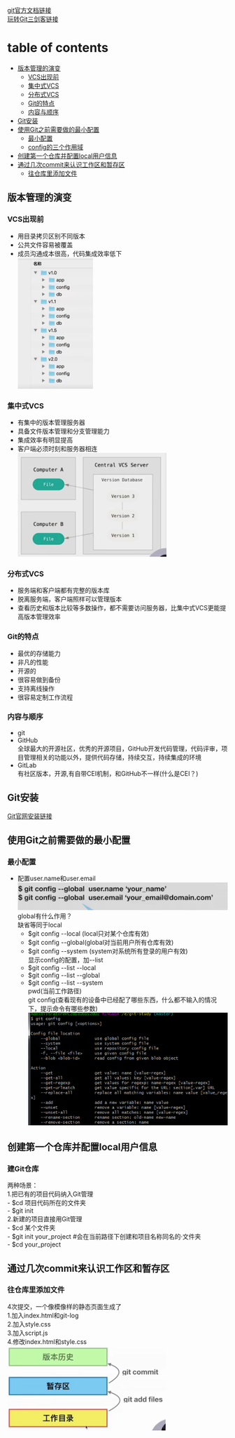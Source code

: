 [git官方文档链接](https://git-scm.com/book/zh/v2)  
[玩转Git三剑客链接](https://time.geekbang.org/search?q=%E7%8E%A9%E8%BD%ACgit%E4%B8%89%E5%89%91%E5%AE%A2)
#  table of contents
* [版本管理的演变](#版本管理的演变)
    * [VCS出现前](#VCS出现前)  
    * [集中式VCS](#集中式VCS)  
    * [分布式VCS](#分布式VCS)  
    * [Git的特点](#Git的特点)  
    * [内容与顺序](#内容与顺序)
* [Git安装](#Git安装)  
* [使用Git之前需要做的最小配置](#使用Git之前需要做的最小配置)  
    * [最小配置](#最小配置)  
    * [config的三个作用域](#config的三个作用域)
* [创建第一个仓库并配置local用户信息](#创建第一个仓库并配置local用户信息)  
* [通过几次commit来认识工作区和暂存区](#通过几次commit来认识工作区和暂存区)  
    * [往仓库里添加文件](#往仓库里添加文件)

## 版本管理的演变
### VCS出现前
- 用目录拷贝区别不同版本
- 公共文件容易被覆盖
- 成员沟通成本很高，代码集成效率低下  
![](./images01.png)
### 集中式VCS
- 有集中的版本管理服务器
- 具备文件版本管理和分支管理能力
- 集成效率有明显提高
- 客户端必须时刻和服务器相连  
![](./images02.png)
### 分布式VCS
- 服务端和客户端都有完整的版本库
- 脱离服务端，客户端照样可以管理版本
- 查看历史和版本比较等多数操作，都不需要访问服务器，比集中式VCS更能提高版本管理效率
### Git的特点
- 最优的存储能力
- 非凡的性能
- 开源的
- 很容易做到备份
- 支持离线操作
- 很容易定制工作流程
### 内容与顺序
- git
- GitHub  
全球最大的开源社区，优秀的开源项目，GitHub开发代码管理，代码评审，项目管理相关的功能以外，提供代码存储，持续交互，持续集成的环境
- GitLab  
有社区版本，开源,有自带CEI机制，和GitHub不一样(什么是CEI？)  
## Git安装
 [Git官网安装链接](https://git-scm.com/book/zh/v2/%E8%B5%B7%E6%AD%A5-%E5%AE%89%E8%A3%85-Git)
## 使用Git之前需要做的最小配置  
### 最小配置
 - 配置user.name和user.email  
 ![](./setting_user.png)  
 global有什么作用？  
 缺省等同于local  
     - $git config --local (local只对某个仓库有效)  
     - $git config --global(global对当前用户所有仓库有效)  
     - $git config --system (system对系统所有登录的用户有效)  
 显示config的配置，加--list  
     - $git config --list --local  
     - $git config --list --global  
     - $git config --list --system  
 pwd(当前工作路径)  
 git config(查看现有的设备中已经配了哪些东西，什么都不输入的情况下，提示命令有哪些参数)  
 ![](./git_config.png)  
## 创建第一个仓库并配置local用户信息  
### 建Git仓库
两种场景：  
1.把已有的项目代码纳入Git管理  
    - $cd 项目代码所在的文件夹  
    - $git init  
2.新建的项目直接用Git管理  
    - $cd 某个文件夹  
    - $git init your_project #会在当前路径下创建和项目名称同名的·文件夹  
    - $cd your_project  
## 通过几次commit来认识工作区和暂存区
### 往仓库里添加文件
4次提交，一个像模像样的静态页面生成了  
1.加入index.html和git-log  
2.加入style.css  
3.加入script.js  
4.修改index.html和style.css  
![](./commit.png)  
